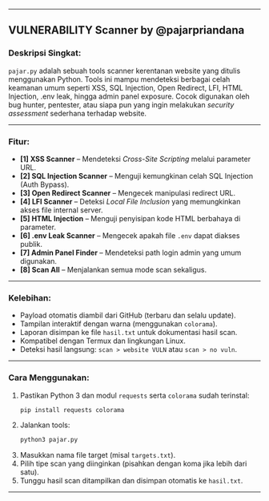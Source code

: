 

---

## **VULNERABILITY Scanner by @pajarpriandana**

### **Deskripsi Singkat:**
`pajar.py` adalah sebuah tools scanner kerentanan website yang ditulis menggunakan Python. Tools ini mampu mendeteksi berbagai celah keamanan umum seperti XSS, SQL Injection, Open Redirect, LFI, HTML Injection, .env leak, hingga admin panel exposure. Cocok digunakan oleh bug hunter, pentester, atau siapa pun yang ingin melakukan *security assessment* sederhana terhadap website.

---

### **Fitur:**

- **[1] XSS Scanner** – Mendeteksi *Cross-Site Scripting* melalui parameter URL.
- **[2] SQL Injection Scanner** – Menguji kemungkinan celah SQL Injection (Auth Bypass).
- **[3] Open Redirect Scanner** – Mengecek manipulasi redirect URL.
- **[4] LFI Scanner** – Deteksi *Local File Inclusion* yang memungkinkan akses file internal server.
- **[5] HTML Injection** – Menguji penyisipan kode HTML berbahaya di parameter.
- **[6] .env Leak Scanner** – Mengecek apakah file `.env` dapat diakses publik.
- **[7] Admin Panel Finder** – Mendeteksi path login admin yang umum digunakan.
- **[8] Scan All** – Menjalankan semua mode scan sekaligus.

---

### **Kelebihan:**

- Payload otomatis diambil dari GitHub (terbaru dan selalu update).
- Tampilan interaktif dengan warna (menggunakan `colorama`).
- Laporan disimpan ke file `hasil.txt` untuk dokumentasi hasil scan.
- Kompatibel dengan Termux dan lingkungan Linux.
- Deteksi hasil langsung: `scan > website VULN` atau `scan > no vuln`.

---

### **Cara Menggunakan:**

1. Pastikan Python 3 dan modul `requests` serta `colorama` sudah terinstal:
   ```bash
   pip install requests colorama
   ```
2. Jalankan tools:
   ```bash
   python3 pajar.py
   ```
3. Masukkan nama file target (misal `targets.txt`).
4. Pilih tipe scan yang diinginkan (pisahkan dengan koma jika lebih dari satu).
5. Tunggu hasil scan ditampilkan dan disimpan otomatis ke `hasil.txt`.

---

